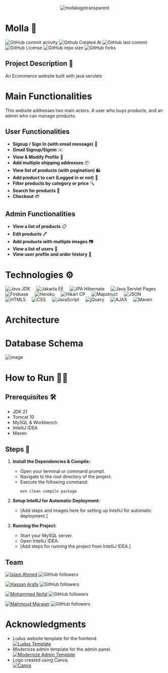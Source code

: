 <p align="center">
  <img src="https://github.com/Hakugami/Molla-Furnishing/assets/21118424/89382fb0-bf43-4381-824b-44a1925af9ef" alt="mollalogotransparent">
</p>

# Molla 🚪
![GitHub commit activity](https://img.shields.io/github/commit-activity/t/elNemrMahmoud/Molla-Furnishing) ![Github Created At](https://img.shields.io/github/created-at/Hakugami/Molla-Furnishing)
![GitHub last commit](https://img.shields.io/github/last-commit/Hakugami/Molla-Furnishing) ![GitHub License](https://img.shields.io/github/license/Hakugami/Molla-Furnishing)
![GitHub repo size](https://img.shields.io/github/repo-size/Hakugami/Molla-Furnishing) ![GitHub forks](https://img.shields.io/github/forks/Hakugami/Molla-Furnishing)

## Project Description 📝
An Ecommerce website built with java servlets




# Main Functionalities
This website addresses two main actors. A user who buys products, and an admin who can manage products.

## User Functionalities

- **Signup / Sign In (with email message)** 🔐
- **Gmail Signup/Signin** ✉️
- **View & Modify Profile** 👤
- **Add multiple shipping addresses** 📦
- **View list of products (with pagination)** 🛍️
- **Add product to cart (Logged in or not)** 🛒
- **Filter products by category or price** 🔍
- **Search for products** 🔎
- **Checkout** 💳

## Admin Functionalities

- **View a list of products** 📋
- **Edit products** 🖊️
- **Add products with multiple images** 📷
- **View a list of users** 👥
- **View user profile and order history** 📝



# Technologies ⚙️

![Java JDK](https://img.shields.io/badge/Java%20JDK-21-blue?style=for-the-badge&logo=java)&nbsp;&nbsp;&nbsp;&nbsp;
![Jakarta EE](https://img.shields.io/badge/Jakarta%20EE-10-blue?style=for-the-badge&logo=eclipse&logoColor=white)&nbsp;&nbsp;&nbsp;&nbsp;
![JPA Hibernate](https://img.shields.io/badge/JPA%20Hibernate-blue?style=for-the-badge&logo=hibernate)&nbsp;&nbsp;&nbsp;&nbsp;
![Java Servlet Pages](https://img.shields.io/badge/JSP-blue?style=for-the-badge&logo=JSP)&nbsp;&nbsp;&nbsp;&nbsp;
![Firebase](https://img.shields.io/badge/firebase-blue?style=for-the-badge&logo=firebase)&nbsp;&nbsp;&nbsp;&nbsp;
![Heroku](https://img.shields.io/badge/heroku-blue?style=for-the-badge&logo=heroku)&nbsp;&nbsp;&nbsp;&nbsp;
![Hikari CP](https://img.shields.io/badge/Hikari%20CP-blue?style=for-the-badge&logo=java&logoColor=white)&nbsp;&nbsp;&nbsp;&nbsp;
![Mapstruct](https://img.shields.io/badge/Mapstruct-blue?style=for-the-badge&logo=java&logoColor=white)&nbsp;&nbsp;&nbsp;&nbsp;
![JSON](https://img.shields.io/badge/JSON-blue?style=for-the-badge&logo=json)&nbsp;&nbsp;&nbsp;&nbsp;
![HTML5](https://img.shields.io/badge/HTML-blue?style=for-the-badge&logo=html5)&nbsp;&nbsp;&nbsp;&nbsp;
![CSS](https://img.shields.io/badge/CSS-blue?style=for-the-badge&logo=css3)&nbsp;&nbsp;&nbsp;&nbsp;
![JavaScript](https://img.shields.io/badge/JavaScript-blue?style=for-the-badge&logo=javascript)&nbsp;&nbsp;&nbsp;&nbsp;
![jQuery](https://img.shields.io/badge/jQuery-blue?style=for-the-badge&logo=jquery)&nbsp;&nbsp;&nbsp;&nbsp;
![AJAX](https://img.shields.io/badge/AJAX-blue?style=for-the-badge&logo=ajax)&nbsp;&nbsp;&nbsp;&nbsp;
![Maven](https://img.shields.io/badge/Maven-blue?style=for-the-badge&logo=apache)

# Architecture


# Database Schema
![image](https://github.com/Hakugami/Molla-Furnishing/assets/21118424/1de5f41f-b427-415c-8cf0-2cabd89c720e)

# How to Run 🏃‍♂️
## Prerequisites 🛠️

- JDK 21
- Tomcat 10
- MySQL & Workbench
- IntelliJ IDEA
- Maven

## Steps 📝

1. **Install the Dependencies & Compile:**
    - Open your terminal or command prompt.
    - Navigate to the root directory of the project.
    - Execute the following command:
      ```
      mvn clean compile package
      ```
      
2. **Setup IntelliJ for Automatic Deployment:**
    - [Add steps and images here for setting up IntelliJ for automatic deployment.]
  
    
3. **Running the Project:**
    - Start your MySQL server.
    - Open IntelliJ IDEA.
    - [Add steps for running the project from IntelliJ IDEA.]



## Team
[![Islam Ahmed](https://img.shields.io/badge/Islam_Ahmed-Profile-<COLOR>?style=for-the-badge&logo=github)](https://github.com/Hakugami) ![GitHub followers](https://img.shields.io/github/followers/Hakugami?style=social) 

[![Hassan Arafa](https://img.shields.io/badge/Hassan_Arafa-Profile-<COLOR>?style=for-the-badge&logo=github)](https://github.com/hassanarafa) ![GitHub followers](https://img.shields.io/github/followers/hassanarafa)

[![Mohammed Nofal](https://img.shields.io/badge/Mohammed_Nofal-Profile-<COLOR>?style=for-the-badge&logo=github)](https://github.com/MANofal) ![GitHub followers](https://img.shields.io/github/followers/MANofal) 

[![Mahmoud Marwan](https://img.shields.io/badge/Mahmoud_Marwan-Profile-<COLOR>?style=for-the-badge&logo=github)](https://github.com/elNemrMahmoud) ![GitHub followers](https://img.shields.io/github/followers/elNemrMahmoud) 



# Acknowledgments

- Ludus website template for the frontend.<br> [![Ludus Template](https://img.shields.io/badge/Ludus_Template-Website-blue?style=for-the-badge&logo=html5)](https://github.com/ahmadhuss/ludus-free-premium-ecommerce-template)
- Modernize admin template for the admin panel.<br> [![Modernize Admin Template](https://img.shields.io/badge/Modernize_Admin_Template-Admin-blue?style=for-the-badge&logo=html5)](https://adminmart.com/product/modernize-free-tailwind-admin/)
- Logo created using Canva.<br> [![Canva](https://img.shields.io/badge/Canva-Design-blue?style=for-the-badge&logo=canva)](https://www.canva.com/)

